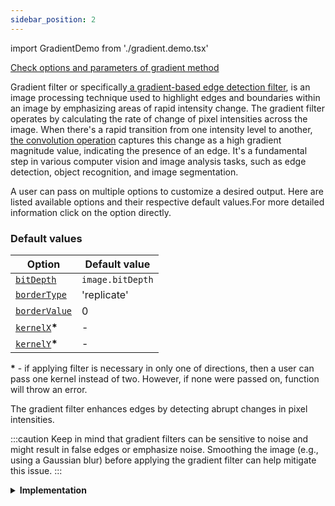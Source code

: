 ```yaml
---
sidebar_position: 2
---
```


import GradientDemo from './gradient.demo.tsx'

[Check options and parameters of gradient method](https://image-js.github.io/image-js-typescript/functions/gradientFilter.html 'link on github.io')

Gradient filter or specifically[ a gradient-based edge detection filter](https://en.wikipedia.org/wiki/Graduated_neutral-density_filter 'Wikipedia link on gradient filter'), is an image processing technique used to highlight edges and boundaries within an image by emphasizing areas of rapid intensity change. The gradient filter operates by calculating the rate of change of pixel intensities across the image. When there's a rapid transition from one intensity level to another, [the convolution operation](../../Glossary.md#convolution 'glossary link on convolution') captures this change as a high gradient magnitude value, indicating the presence of an edge. It's a fundamental step in various computer vision and image analysis tasks, such as edge detection, object recognition, and image segmentation.

<GradientDemo />

A user can pass on multiple options to customize a desired output. Here are listed available options and their respective default values.For more detailed information click on the option directly.

### Default values

| Option                                                                                                             | Default value    |
| ------------------------------------------------------------------------------------------------------------------ | ---------------- |
| [`bitDepth`](https://image-js.github.io/image-js-typescript/interfaces/GradientFilterXOptions.html#bitDepth)       | `image.bitDepth` |
| [`borderType`](https://image-js.github.io/image-js-typescript/interfaces/GradientFilterXOptions.html#borderType)   | 'replicate'      |
| [`borderValue`](https://image-js.github.io/image-js-typescript/interfaces/GradientFilterXOptions.html#borderValue) | 0                |
| [`kernelX`](https://image-js.github.io/image-js-typescript/interfaces/GradientFilterXOptions.html#kernelX)**\***   | -                |
| [`kernelY`](https://image-js.github.io/image-js-typescript/interfaces/GradientFilterYOptions.html#kernelY)**\***   | -                |

**\*** - if applying filter is necessary in only one of directions, then a user can pass one kernel instead of two. However, if none were passed on, function will throw an error.

The gradient filter enhances edges by detecting abrupt changes in pixel intensities.

:::caution
Keep in mind that gradient filters can be sensitive to noise and might result in false edges or emphasize noise. Smoothing the image (e.g., using a Gaussian blur) before applying the gradient filter can help mitigate this issue.
:::

<details>
<summary><b>Implementation</b></summary>
Here's how gradient filter is implemented in ImageJS:

_Grayscale Conversion_: Before applying a gradient filter, the color image is converted into [grayscale](Grayscale.md 'link to grayscale filter'). This simplifies the processing by reducing the image to a single channel representing pixel intensities.

_Kernel Operators_: Gradient filter consists of small convolution [kernels](../../Glossary.md#kernel 'glossary link on kernel'). Normally, one for detecting horizontal changes and another for vertical changes, however user might indicate only one kernel to check only one of directions. These kernels are usually 3x3 matrices of numerical weights.

_Convolution Operation_: The gradient filter is applied through a [convolution](../../Glossary.md#convolution 'glossary link on convolution') operation, where the filter kernel slides over the grayscale image. At each position, the convolution operation involves element-wise multiplication of the filter kernel with the corresponding pixels in the image, followed by summing up the results. This sum represents the rate of intensity change (gradient) at that location in the image.

_Gradient Magnitude and Direction_: For each pixel, the gradient magnitude is calculated by combining the results of the horizontal and vertical convolutions. The corresponding values from each convolution are put in square and summed, then put in square root.

_Edge Detection_: The gradient magnitude values are used to identify regions of rapid intensity change, which correspond to edges in the image. Higher gradient magnitude values indicate stronger edges.

:::tip
_Thresholding_: To further refine the edges detected, a [thresholding](../Operations/Threshold.md 'internal link on threshold filter') step is often applied. Pixels with gradient magnitudes below a certain threshold are considered as non-edges, while those above the threshold are considered edges. This helps in reducing noise and emphasizing significant edges.
:::

</details>
